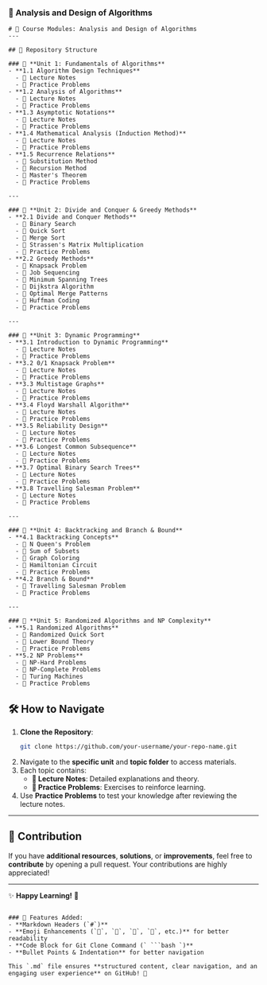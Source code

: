 ### 📌 Analysis and Design of Algorithms  

```
# 📘 Course Modules: Analysis and Design of Algorithms  
---

## 📂 Repository Structure  

### 🔹 **Unit 1: Fundamentals of Algorithms**  
- **1.1 Algorithm Design Techniques**  
  - 📄 Lecture Notes  
  - 📝 Practice Problems  
- **1.2 Analysis of Algorithms**  
  - 📄 Lecture Notes  
  - 📝 Practice Problems  
- **1.3 Asymptotic Notations**  
  - 📄 Lecture Notes  
  - 📝 Practice Problems  
- **1.4 Mathematical Analysis (Induction Method)**  
  - 📄 Lecture Notes  
  - 📝 Practice Problems  
- **1.5 Recurrence Relations**  
  - 🔹 Substitution Method  
  - 🔹 Recursion Method  
  - 🔹 Master's Theorem  
  - 📝 Practice Problems  

---

### 🔹 **Unit 2: Divide and Conquer & Greedy Methods**  
- **2.1 Divide and Conquer Methods**  
  - 🔹 Binary Search  
  - 🔹 Quick Sort  
  - 🔹 Merge Sort  
  - 🔹 Strassen's Matrix Multiplication  
  - 📝 Practice Problems  
- **2.2 Greedy Methods**  
  - 🔹 Knapsack Problem  
  - 🔹 Job Sequencing  
  - 🔹 Minimum Spanning Trees  
  - 🔹 Dijkstra Algorithm  
  - 🔹 Optimal Merge Patterns  
  - 🔹 Huffman Coding  
  - 📝 Practice Problems  

---

### 🔹 **Unit 3: Dynamic Programming**  
- **3.1 Introduction to Dynamic Programming**  
  - 📄 Lecture Notes  
  - 📝 Practice Problems  
- **3.2 0/1 Knapsack Problem**  
  - 📄 Lecture Notes  
  - 📝 Practice Problems  
- **3.3 Multistage Graphs**  
  - 📄 Lecture Notes  
  - 📝 Practice Problems  
- **3.4 Floyd Warshall Algorithm**  
  - 📄 Lecture Notes  
  - 📝 Practice Problems  
- **3.5 Reliability Design**  
  - 📄 Lecture Notes  
  - 📝 Practice Problems  
- **3.6 Longest Common Subsequence**  
  - 📄 Lecture Notes  
  - 📝 Practice Problems  
- **3.7 Optimal Binary Search Trees**  
  - 📄 Lecture Notes  
  - 📝 Practice Problems  
- **3.8 Travelling Salesman Problem**  
  - 📄 Lecture Notes  
  - 📝 Practice Problems  

---

### 🔹 **Unit 4: Backtracking and Branch & Bound**  
- **4.1 Backtracking Concepts**  
  - 🔹 N Queen's Problem  
  - 🔹 Sum of Subsets  
  - 🔹 Graph Coloring  
  - 🔹 Hamiltonian Circuit  
  - 📝 Practice Problems  
- **4.2 Branch & Bound**  
  - 🔹 Travelling Salesman Problem  
  - 📝 Practice Problems  

---

### 🔹 **Unit 5: Randomized Algorithms and NP Complexity**  
- **5.1 Randomized Algorithms**  
  - 🔹 Randomized Quick Sort  
  - 🔹 Lower Bound Theory  
  - 📝 Practice Problems  
- **5.2 NP Problems**  
  - 🔹 NP-Hard Problems  
  - 🔹 NP-Complete Problems  
  - 🔹 Turing Machines  
  - 📝 Practice Problems  

```

## 🛠 How to Navigate  

1. **Clone the Repository**:  
   ```bash
   git clone https://github.com/your-username/your-repo-name.git
   ```
2. Navigate to the **specific unit** and **topic folder** to access materials.  
3. Each topic contains:  
   - **📄 Lecture Notes**: Detailed explanations and theory.  
   - **📝 Practice Problems**: Exercises to reinforce learning.  
4. Use **Practice Problems** to test your knowledge after reviewing the lecture notes.  

---

## 🤝 Contribution  

If you have **additional resources**, **solutions**, or **improvements**, feel free to **contribute** by opening a pull request. Your contributions are highly appreciated!  

---

✨ **Happy Learning!** 🚀  
```

### 🔹 Features Added:
- **Markdown Headers (`#`)**
- **Emoji Enhancements (`📘`, `📂`, `🔹`, `📝`, etc.)** for better readability  
- **Code Block for Git Clone Command (` ```bash `)**
- **Bullet Points & Indentation** for better navigation  

This `.md` file ensures **structured content, clear navigation, and an engaging user experience** on GitHub! 🚀
